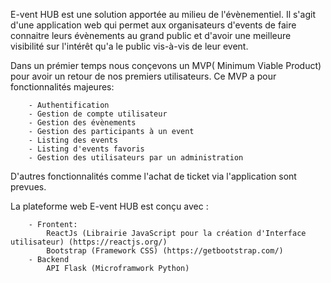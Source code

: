 E-vent HUB est une solution apportée au milieu de l'évènementiel.
Il s'agit d'une application web qui permet aux organisateurs d'events de faire connaitre leurs évènements au grand public et d'avoir une meilleure visibilité sur l'intérêt qu'a le public vis-à-vis de leur event.

Dans un prémier temps nous conçevons un MVP( Minimum Viable Product) pour avoir un retour de nos premiers utilisateurs.
Ce MVP a pour fonctionnalités majeures:

        - Authentification
        - Gestion de compte utilisateur
        - Gestion des évènements
        - Gestion des participants à un event
        - Listing des events
        - Listing d'events favoris
        - Gestion des utilisateurs par un administration

D'autres fonctionnalités comme l'achat de ticket via l'application sont prevues.


La plateforme web E-vent HUB est conçu avec :


        - Frontent:
            ReactJs (Librairie JavaScript pour la création d'Interface utilisateur) (https://reactjs.org/)
            Bootstrap (Framework CSS) (https://getbootstrap.com/)
        - Backend
            API Flask (Microframwork Python)
